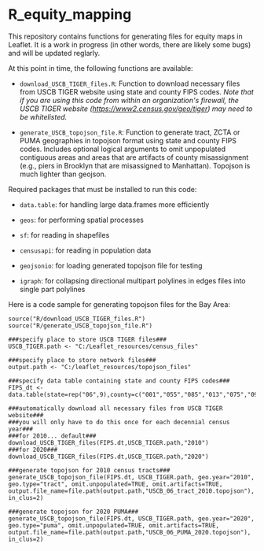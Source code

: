 # R_equity_mapping
This repository contains functions for generating files for equity maps in Leaflet.  It is a work in progress (in other words, there are likely some bugs) and will be updated reglarly. 

At this point in time, the following functions are available:

* ```download_USCB_TIGER_files.R```: Function to download necessary files from USCB TIGER website using state and county FIPS codes. *Note that if you are using this code from within an organization's firewall, the USCB TIGER website (https://www2.census.gov/geo/tiger) may need to be whitelisted.*

* ```generate_USCB_topojson_file.R```: Function to generate tract, ZCTA or PUMA geographies in topojson format using state and county FIPS codes. Includes optional logical arguments to omit unpopulated contiguous areas and areas that are artifacts of county misassignment (e.g., piers in Brooklyn that are misassigned to Manhattan). Topojson is much lighter than geojson.


Required packages that must be installed to run this code:

* ```data.table```: for handling large data.frames more efficiently

* ```geos```: for performing spatial processes

* ```sf```: for reading in shapefiles 

* ```censusapi```: for reading in population data

* ```geojsonio```: for loading generated topojson file for testing
 
* ```igraph```: for collapsing directional multipart polylines in edges files into single part polylines


          
          
Here is a code sample for generating topojson files for the Bay Area:
```
source("R/download_USCB_TIGER_files.R")
source("R/generate_USCB_topojson_file.R")

###specify place to store USCB TIGER files###
USCB_TIGER.path <- "C:/Leaflet_resources/census_files"

###specify place to store network files###
output.path <- "C:/leaflet_resources/topojson_files"

###specify data table containing state and county FIPS codes###
FIPS_dt <- data.table(state=rep("06",9),county=c("001","055","085","013","075","095","041","081","097"))

###automatically download all necessary files from USCB TIGER website###
###you will only have to do this once for each decennial census year###
###for 2010... default###
download_USCB_TIGER_files(FIPS.dt,USCB_TIGER.path,"2010") 
###for 2020###
download_USCB_TIGER_files(FIPS.dt,USCB_TIGER.path,"2020")

###generate topojson for 2010 census tracts###
generate_USCB_topojson_file(FIPS.dt, USCB_TIGER.path, geo.year="2010", geo.type="tract", omit.unpopulated=TRUE, omit.artifacts=TRUE, output.file_name=file.path(output.path,"USCB_06_tract_2010.topojson"), in_clus=2)

###generate topojson for 2020 PUMA###
generate_USCB_topojson_file(FIPS.dt, USCB_TIGER.path, geo.year="2020", geo.type="puma", omit.unpopulated=TRUE, omit.artifacts=TRUE, output.file_name=file.path(output.path,"USCB_06_PUMA_2020.topojson"), in_clus=2)

